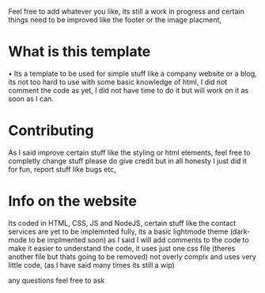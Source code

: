 Feel free to add whatever you like, its still a work in progress and certain things need to be improved like the footer or the image placment, 

<h1> What is this template </h1>
  • Its a template to be used for simple stuff like a company website or a blog, its not too hard to use with some basic knowledge of html, 
    I did not comment the code as yet, I did not have time to do it but will work on it as soon as I can.
  
 <h1> Contributing </h1>
  As I said improve certain stuff like the styling or html elements, feel free to completly change stuff please do give credit but in all honesty I just did it
  for fun, report stuff like bugs etc,
  
  <h1> Info on the website </h1>
      Its coded in HTML, CSS, JS and NodeJS, certain stuff like the contact services are yet to be implemnted fully, its a basic lightmode theme (dark-mode to be
      implmented soon) as I said I will add comments to the code to make it easier to understand the code, it uses just one css file (theres another file but thats 
      going to be removed) not overly complx and uses very little code, (as I have said many times its still a wip)
      
   any questions feel free to ask
  
